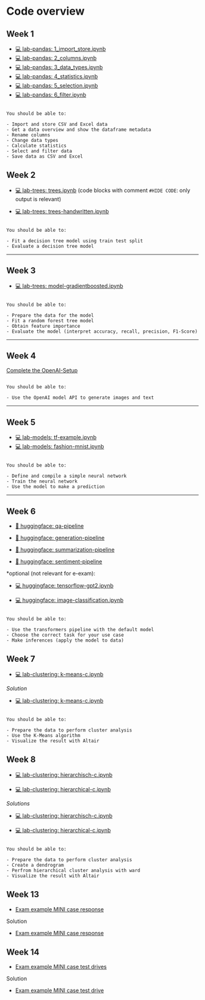 # Code overview


## Week 1

- [💻 lab-pandas: 1_import_store.ipynb](https://colab.research.google.com/github/kirenz/lab-pandas/blob/main/ae/1_import_store.ipynb)
- [💻 lab-pandas: 2_columns.ipynb](https://colab.research.google.com/github/kirenz/lab-pandas/blob/main/ae/2_columns.ipynb)
- [💻 lab-pandas: 3_data_types.ipynb](https://colab.research.google.com/github/kirenz/lab-pandas/blob/main/ae/3_data_types.ipynb)
- [💻 lab-pandas: 4_statistics.ipynb](https://colab.research.google.com/github/kirenz/lab-pandas/blob/main/ae/4_statistics.ipynb)
- [💻 lab-pandas: 5_selection.ipynb](https://colab.research.google.com/github/kirenz/lab-pandas/blob/main/ae/5_selection.ipynb)
- [💻 lab-pandas: 6_filter.ipynb](https://colab.research.google.com/github/kirenz/lab-pandas/blob/main/ae/6_filter.ipynb)

```{note}

You should be able to:

- Import and store CSV and Excel data
- Get a data overview and show the dataframe metadata
- Rename columns
- Change data types
- Calculate statistics
- Select and filter data
- Save data as CSV and Excel

```

## Week 2

- [💻 lab-trees: trees.ipynb](https://colab.research.google.com/github/kirenz/lab-trees/blob/main/tutorial/trees.ipynb) (code blocks with comment `#HIDE CODE`: only output is relevant)

- [💻 lab-trees: trees-handwritten.ipynb](https://colab.research.google.com/github/kirenz/lab-trees/blob/main/tutorial/trees-handwritten.ipynb)


```{note}

You should be able to:

- Fit a decision tree model using train test split
- Evaluate a decision tree model

```


---

## Week 3

- [💻 lab-trees: model-gradientboosted.ipynb](https://colab.research.google.com/github/kirenz/lab-trees/blob/main/campaign/model-gradientboosted.ipynb)


```{note}

You should be able to:

- Prepare the data for the model
- Fit a random forest tree model 
- Obtain feature importance
- Evaluate the model (interpret accuracy, recall, precision, F1-Score)

```

---

## Week 4

[Complete the OpenAI-Setup](https://github.com/kirenz/open-ai-setup)

```{note}

You should be able to:

- Use the OpenAI model API to generate images and text

```

---


## Week 5

- [💻 lab-models: tf-example.ipynb](https://colab.research.google.com/github/kirenz/lab-models/blob/main/ann/tf-example.ipynb)
- [💻 lab-models: fashion-mnist.ipynb](https://colab.research.google.com/github/kirenz/lab-models/blob/main/ann/fashion-mnist.ipynb)



```{note}

You should be able to:

- Define and compile a simple neural network
- Train the neural network
- Use the model to make a prediction

```

<!--
- [💻 lab-models: cnn.ipynb](https://colab.research.google.com/github/kirenz/lab-models/blob/main/ann/cnn.ipynb)
-->

---

## Week 6

- [🤗 huggingface: qa-pipeline](https://kirenz.github.io/huggingface/question-answering/qa-pipeline)

- [🤗 huggingface: generation-pipeline](https://kirenz.github.io/huggingface/text-generation/generation-pipeline)

- [🤗 huggingface: summarization-pipeline](https://kirenz.github.io/huggingface/text-summarization/summarization-pipeline)

- [🤗 huggingface: sentiment-pipeline](https://kirenz.github.io/huggingface/sentiment-analysis/sentiment-pipeline)


*optional (not relevant for e-exam):

- [💻 huggingface: tensorflow-gpt2.ipynb](https://colab.research.google.com/github/kirenz/huggingface/blob/main/text-generation/tensorflow-gpt2.ipynb)

- [💻 huggingface: image-classification.ipynb](https://colab.research.google.com/github/kirenz/huggingface/blob/main/image-classification/image-classification.ipynb)

```{note}

You should be able to:

- Use the transformers pipeline with the default model
- Choose the correct task for your use case
- Make inferences (apply the model to data)

```

## Week 7

- [💻 lab-clustering: k-means-c.ipynb](https://colab.research.google.com/github/kirenz/lab-clustering/blob/main/tutorial/k-means-c.ipynb)

*Solution*

- [💻 lab-clustering: k-means-c.ipynb](https://colab.research.google.com/github/kirenz/lab-clustering/blob/main/tutorial/k-means.ipynb)


```{note}

You should be able to:

- Prepare the data to perform cluster analysis
- Use the K-Means algorithm
- Visualize the result with Altair

```

## Week 8

- [💻 lab-clustering: hierarchisch-c.ipynb](https://colab.research.google.com/github/kirenz/lab-clustering/blob/main/tutorial/hierarchisch-c.ipynb)

- [💻 lab-clustering: hierarchical-c.ipynb](https://colab.research.google.com/github/kirenz/lab-clustering/blob/main/tutorial/hierarchical-c.ipynb)

*Solutions*

- [💻 lab-clustering: hierarchisch-c.ipynb](https://colab.research.google.com/github/kirenz/lab-clustering/blob/main/tutorial/hierarchisch.ipynb)

- [💻 lab-clustering: hierarchical-c.ipynb](https://colab.research.google.com/github/kirenz/lab-clustering/blob/main/tutorial/hierarchical.ipynb)

```{note}

You should be able to:

- Prepare the data to perform cluster analysis
- Create a dendrogram
- Perfrom hierarchical cluster analysis with ward
- Visualize the result with Altair

```

## Week 13

- [Exam example MINI case response](../ae/exam-mini-response.ipynb)

Solution

- [Exam example MINI case response](../ae/exam-mini-response-solution.ipynb)


## Week 14

- [Exam example MINI case test drives](../ae/exam-mini-test-drive.ipynb)


Solution

- [Exam example MINI case test drive](../ae/exam-mini-test-drive-solution.ipynb)